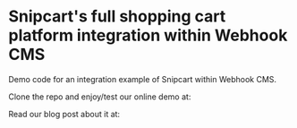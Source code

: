 # Snipcart's full shopping cart platform integration within Webhook CMS

Demo code for an integration example of Snipcart within Webhook CMS.

Clone the repo and enjoy/test our online demo at:

Read our blog post about it at:
